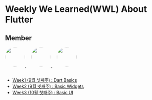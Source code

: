# Weekly We Learned(WWL) About Flutter 

## Member
<a href="https://github.com/watchstep">
  <image src="https://avatars.githubusercontent.com/u/88659167?v=4"  width="64" height="64"  style="border-radius:70%">
</a>&nbsp;&nbsp;&nbsp;
<a href="https://github.com/haaem">
  <image src="https://avatars.githubusercontent.com/u/113160789?v=4"  width="64" height="64"  style="border-radius:70%">
</a>&nbsp;&nbsp;&nbsp;
<a href="https://github.com/hyunminyoo">
  <image src="https://avatars.githubusercontent.com/u/67991188?v=4"  width="64" height="64"  style="border-radius:70%">
</a>

## 
- [Week1 (9월 셋째주) : Dart Basics](Week1)
- [Week2 (9월 넷째주) : Basic Widgets](Week2)
- [Week3 (10월 첫째주) : Basic UI](Week3)
